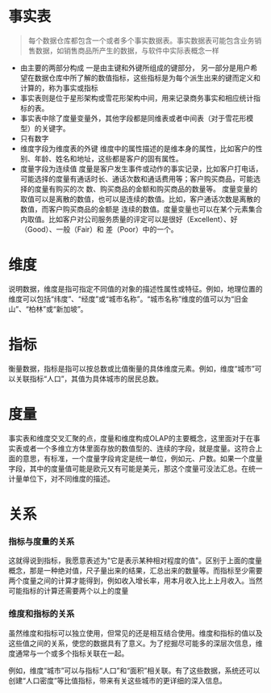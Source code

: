 # 事实表

> 每个数据仓库都包含一个或者多个事实数据表。事实数据表可能包含业务销售数据，如销售商品所产生的数据，与软件中实际表概念一样

- 由主要的两部分构成
	一是由主键和外键所组成的键部分，
	另一部分是用户希望在数据仓库中所了解的数值指标，这些指标是为每个派生出来的键而定义和计算的，称为事实或指标
- 事实表则是位于星形架构或雪花形架构中间，用来记录商务事实和相应统计指标的表。
- 事实表中除了度量变量外，其他字段都是同维表或者中间表（对于雪花形模型）的关键字。
- 只有数字
- 维度字段为维度表的外键
	维度中的属性描述的是维本身的属性，比如客户的性别、年龄、姓名和地址，这些都是客户的固有属性。
- 度量字段为连续值
	度量是客户发生事件或动作的事实记录，比如客户打电话，可能选择的度量有通话时长、通话次数和通话费用等；客户购买商品，可能选择的度量有购买的次 数、购买商品的金额和购买商品的数量等。
	度量变量的取值可以是离散的数值，也可以是连续的数值。比如，客户通话次数是离散的数值，而客户购买商品的金额是 连续的数值。度量变量也可以在某个元素集合内取值。比如客户对公司服务质量的评定可以是很好（Excellent）、好（Good）、一般（Fair）和 差（Poor）中的一个。

 

# 维度

说明数据，维度是指可指定不同值的对象的描述性属性或特征。例如，地理位置的维度可以包括“纬度”、“经度”或“城市名称”。“城市名称”维度的值可以为“旧金山”、“柏林”或“新加坡”。

 

# 指标

衡量数据，指标是指可以按总数或比值衡量的具体维度元素。例如，维度“城市”可以关联指标“人口”，其值为具体城市的居民总数。

 

# 度量

事实表和维度交叉汇聚的点，度量和维度构成OLAP的主要概念，这里面对于在事实表或者一个多维立方体里面存放的数值型的、连续的字段，就是度量。这符合上面的意思，有标准，一个度量字段肯定是统一单位，例如元、户数。如果一个度量字段，其中的度量值可能是欧元又有可能是美元，那这个度量可没法汇总。在统一计量单位下，对不同维度的描述。

# 关系

### 指标与度量的关系

这就得说到指标，我愿意表述为"它是表示某种相对程度的值"。区别于上面的度量概念，那是一种绝对值，尺子量出来的结果，汇总出来的数量等。而指标至少需要两个度量之间的计算才能得到，例如收入增长率，用本月收入比上上月收入。当然可能指标的计算还需要两个以上的度量

### 维度和指标的关系

虽然维度和指标可以独立使用，但常见的还是相互结合使用。维度和指标的值以及这些值之间的关系，使您的数据具有了意义。为了挖掘尽可能多的深层次信息，维度通常与一个或多个指标关联在一起。

例如，维度“城市”可以与指标“人口”和“面积”相关联。有了这些数据，系统还可以创建“人口密度”等比值指标，带来有关这些城市的更详细的深入信息。
